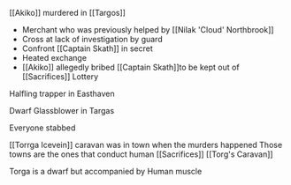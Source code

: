 


[[Akiko]] murdered in [[Targos]]
- Merchant who was previously helped by [[Nilak 'Cloud' Northbrook]]
- Cross at lack of investigation by guard
- Confront [[Captain Skath]] in secret
- Heated exchange
- [[Akiko]] allegedly bribed [[Captain Skath]]to be kept out of [[Sacrifices]] Lottery


Halfling trapper in Easthaven



Dwarf Glassblower in Targas

Everyone stabbed 

[[Torrga Icevein]] caravan was in town when the murders happened
	Those towns are the ones that conduct human [[Sacrifices]] 
[[Torg's Caravan]]

Torga is a dwarf but accompanied by Human muscle

